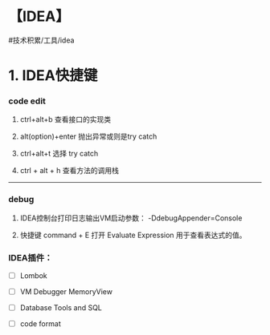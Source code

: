 # 【IDEA】
#技术积累/工具/idea

# 1. IDEA快捷键

### code edit

1. ctrl+alt+b  查看接口的实现类

2. alt(option)+enter 抛出异常或则是try catch

3. ctrl+alt+t 选择 try catch

4. ctrl + alt + h  查看方法的调用栈

-----------------------------------------------------------------------
### debug

1. IDEA控制台打印日志输出VM启动参数：
  -DdebugAppender=Console

2. 快捷键
  command + E 打开 Evaluate Expression 用于查看表达式的值。

###  IDEA插件：

- [ ] Lombok
- [ ] VM Debugger MemoryView
- [ ] Database Tools and SQL
- [ ] code format
















